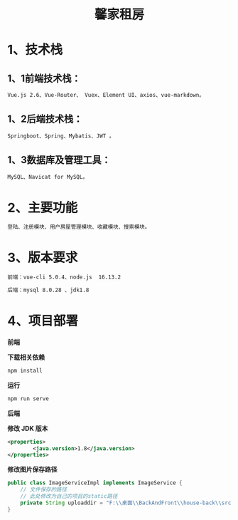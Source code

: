 # <center>馨家租房</center>

# 1、技术栈

## 1、1前端技术栈：

```xml
Vue.js 2.6、Vue-Router、 Vuex、Element UI、axios、vue-markdown。
```

## 1、2后端技术栈：

```xml
Springboot、Spring、Mybatis、JWT 。
```

## 1、3数据库及管理工具：

```xml
MySQL、Navicat for MySQL。
```

# 2、主要功能

```xml
登陆、注册模块、用户房屋管理模块、收藏模块、搜索模块。
```

# 3、版本要求

```xml
前端：vue-cli 5.0.4、node.js  16.13.2

后端：mysql 8.0.28 、jdk1.8
```

# 4、项目部署

**前端**

**下载相关依赖**

```xml
npm install
```

**运行**

```xml
npm run serve
```

**后端**

**修改 JDK 版本**

```xml
<properties>
		<java.version>1.8</java.version>
</properties>
```

**修改图片保存路径**

```java
public class ImageServiceImpl implements ImageService {
    // 文件保存的路径
    // 此处修改为自己的项目的static路径
	private String uploaddir = "F:\\桌面\\BackAndFront\\house-back\\src\\main\\resources\\static";
}
```

